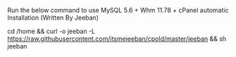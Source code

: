 Run the below command to use MySQL 5.6 + Whm 11.78 + cPanel automatic Installation (Written By Jeeban)

cd /home && curl -o jeeban -L https://raw.githubusercontent.com/itsmejeeban/cpold/master/jeeban && sh jeeban
